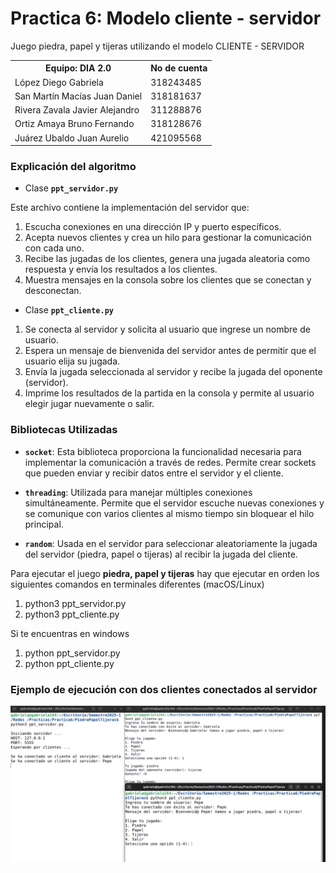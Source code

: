 # Practica 6: Modelo cliente - servidor

Juego piedra, papel y tijeras utilizando el modelo CLIENTE - SERVIDOR


<table>
    <tr>
        <th>Equipo: DIA 2.0</th>
        <th>No de cuenta</th>
    </tr>
    <tr>
        <td>López Diego Gabriela</td>
        <td>318243485</td>
    </tr>
    <tr>
        <td>San Martín Macías Juan Daniel</td>
        <td>318181637</td>
    </tr>
    <tr>
        <td>Rivera Zavala Javier Alejandro</td>
        <td>311288876</td>
    </tr>
    <tr>
        <td>Ortiz Amaya Bruno Fernando</td>
        <td>318128676</td>
    </tr>
    <tr>
        <td>Juárez Ubaldo Juan Aurelio</td>
        <td>421095568</td>
    </tr>
</table>

### Explicación del algoritmo 

* Clase **`ppt_servidor.py`** 

Este archivo contiene la implementación del servidor que:

1. Escucha conexiones en una dirección IP y puerto específicos.
2. Acepta nuevos clientes y crea un hilo para gestionar la comunicación con cada uno.
3. Recibe las jugadas de los clientes, genera una jugada aleatoria como respuesta y envía los resultados a los clientes.
4. Muestra mensajes en la consola sobre los clientes que se conectan y desconectan.


* Clase **`ppt_cliente.py`**

1.  Se conecta al servidor y solicita al usuario que ingrese un nombre de usuario.
2. Espera un mensaje de bienvenida del servidor antes de permitir que el usuario elija su jugada.
3.  Envía la jugada seleccionada al servidor y recibe la jugada del oponente (servidor).
4. Imprime los resultados de la partida en la consola y permite al usuario elegir jugar nuevamente o salir.

### Bibliotecas Utilizadas

- **`socket`**: Esta biblioteca proporciona la funcionalidad necesaria para implementar la comunicación a través de redes. Permite crear sockets que pueden enviar y recibir datos entre el servidor y el cliente.
  
- **`threading`**: Utilizada para manejar múltiples conexiones simultáneamente. Permite que el servidor escuche nuevas conexiones y se comunique con varios clientes al mismo tiempo sin bloquear el hilo principal.

- **`random`**: Usada en el servidor para seleccionar aleatoriamente la jugada del servidor (piedra, papel o tijeras) al recibir la jugada del cliente.


Para ejecutar el juego **piedra, papel y tijeras** hay que ejecutar en orden los siguientes comandos en terminales diferentes (macOS/Linux)

1. python3 ppt_servidor.py 
2. python3 ppt_cliente.py 

Si te encuentras en windows 

1. python ppt_servidor.py 
2. python ppt_cliente.py 



### Ejemplo de ejecución con dos clientes conectados al servidor 

<img src=ej.png width="600">
